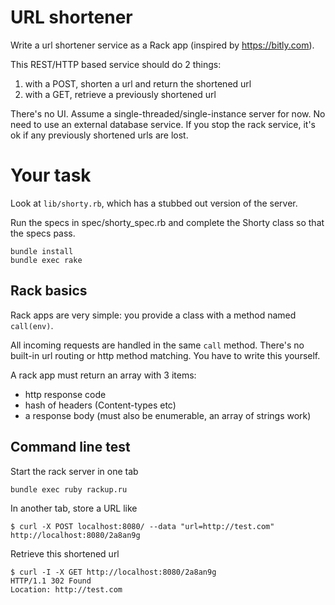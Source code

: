 # URL shortener

Write a url shortener service as a Rack app (inspired by https://bitly.com).

This REST/HTTP based service should do 2 things:

1. with a POST, shorten a url and return the shortened url
2. with a GET, retrieve a previously shortened url

There's no UI. Assume a single-threaded/single-instance server for now. No need to use an external database service. If you stop the rack service, it's ok if any previously shortened urls are lost.

# Your task

Look at `lib/shorty.rb`, which has a stubbed out version of the server.

Run the specs in spec/shorty_spec.rb and complete the Shorty class so that the specs pass.

    bundle install
    bundle exec rake

## Rack basics

Rack apps are very simple: you provide a class with a method named `call(env)`.

All incoming requests are handled in the same `call` method.
There's no built-in url routing or http method matching.
You have to write this yourself.

A rack app must return an array with 3 items:
* http response code
* hash of headers (Content-types etc)
* a response body (must also be enumerable, an array of strings work)

## Command line test

Start the rack server in one tab

    bundle exec ruby rackup.ru

In another tab, store a URL like

    $ curl -X POST localhost:8080/ --data "url=http://test.com"
    http://localhost:8080/2a8an9g

Retrieve this shortened url

    $ curl -I -X GET http://localhost:8080/2a8an9g
    HTTP/1.1 302 Found
    Location: http://test.com
